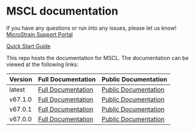 # MSCL documentation

If you have any questions or run into any issues, please let us know! [MicroStrain Support Portal](https://support.microstrain.com)

[Quick Start Guide](https://lord-microstrain.github.io/MSCL_documentation/Getting_Started)

This repo hosts the documentation for MSCL. The documentation can be viewed at the following links:

| Version | Full Documentation                                                                                | Public Documentation                                                                            |
|---------|---------------------------------------------------------------------------------------------------|-------------------------------------------------------------------------------------------------|
| latest  | [Full Documentation](https://lord-microstrain.github.io/MSCL_documentation/latest/MSCL_API_Docs)  | [Public Documentation](https://lord-microstrain.github.io/MSCL_documentation/latest/MSCL_Docs)  |
| v67.1.0 | [Full Documentation](https://lord-microstrain.github.io/MSCL_documentation/v67.1.0/MSCL_API_Docs) | [Public Documentation](https://lord-microstrain.github.io/MSCL_documentation/v67.1.0/MSCL_Docs) |
| v67.0.1 | [Full Documentation](https://lord-microstrain.github.io/MSCL_documentation/v67.0.1/MSCL_API_Docs) | [Public Documentation](https://lord-microstrain.github.io/MSCL_documentation/v67.0.1/MSCL_Docs) |
| v67.0.0 | [Full Documentation](https://lord-microstrain.github.io/MSCL_documentation/v67.0.0/MSCL_API_Docs) | [Public Documentation](https://lord-microstrain.github.io/MSCL_documentation/v67.0.0/MSCL_Docs) |
